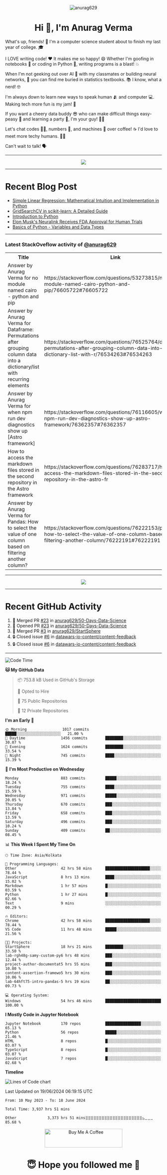 

<p align="center"> <img src="https://komarev.com/ghpvc/?username=anurag629&label=Profile%20views&color=0e75b6&style=flat" alt="anurag629" /> </p>

<h1 align="center">Hi 👋, I'm Anurag Verma</h1>

What's up, friends! 👋 I'm a computer science student about to finish my last year of college. 🎓

I LOVE writing code! ❤️ It makes me so happy! 😄 Whether I'm goofing in notebooks 📓 or coding in Python 🐍, writing programs is a blast! 💥

When I'm not geeking out over AI 🤖 with my classmates or building neural networks, 🧠 you can find me buried in statistics textbooks. 📚 I know, what a nerd! 🤓

I'm always down to learn new ways to speak human 🫂 and computer 💻. Making tech more fun is my jam! 🍇

If you want a cheery data buddy 😎 who can make difficult things easy-peasy 🥝 and learning a party 🎉, I'm your guy! 🙋‍♂️

Let's chat codes 👨‍💻, numbers 🧮, and machines 🤖 over coffee! ☕ I'd love to meet more techy humans. 💁‍♂️

Can't wait to talk! 🗣️

---

<p align="center">
  <img src="https://spotify-github-profile.vercel.app/api/view.svg?uid=mwvywke3fo2gajpenodnmobfh&cover_image=true&theme=default&show_offline=false&background_color=121212&interchange=false&bar_color=53b14f&bar_color_cover=true">
</p>

---

# Recent Blog Post

<!-- BLOG-POST-LIST:START -->
- [Simple Linear Regression: Mathematical Intuition and Implementation in Python](https://codercops.tech/blog/machine-learning-algorithms/simple-linear-regression-mathematical-intuation)
- [GridSearchCV in scikit-learn: A Detailed Guide](https://codercops.tech/blog/gridsearchcv-in-scikit-learn-a-detailed-guide)
- [Introduction to Python](https://codercops.tech/blog/python-tutorial/introduction-to-python)
- [Elon Musk&#39;s Neuralink Receives FDA Approval for Human Trials](https://codercops.tech/blog/elon-musks-neuralink-receives-fda-approval-for-human-trials)
- [Basics of Python - Variables and Data Types](https://codercops.tech/blog/python-basics-of-python-variables-and-data-types)
<!-- BLOG-POST-LIST:END -->

---

### Latest StackOveflow activity of [@anurag629](https://github.com/anurag629)
<table>
  <tr><th>Title</th><th>Link</th></tr>
  <!-- STACKOVERFLOW:START --><tr><td>Answer by Anurag Verma for no module named cairo - python and pip</td><td>https://stackoverflow.com/questions/53273815/no-module-named-cairo-python-and-pip/76605722#76605722</td></tr><tr><td>Answer by Anurag Verma for Dataframe: Permutations after grouping column data into a dictionary/list with recurring elements</td><td>https://stackoverflow.com/questions/76525764/dataframe-permutations-after-grouping-column-data-into-a-dictionary-list-with-r/76534263#76534263</td></tr><tr><td>Answer by Anurag Verma for when npm run dev diagnostics show up [Astro framework]</td><td>https://stackoverflow.com/questions/76116605/when-npm-run-dev-diagnostics-show-up-astro-framework/76362357#76362357</td></tr><tr><td>How to access the markdown files stored in the second repository in the Astro framework</td><td>https://stackoverflow.com/questions/76283717/how-to-access-the-markdown-files-stored-in-the-second-repository-in-the-astro-fr</td></tr><tr><td>Answer by Anurag Verma for Pandas: How to select the value of one column based on filtering another column?</td><td>https://stackoverflow.com/questions/76222153/pandas-how-to-select-the-value-of-one-column-based-on-filtering-another-column/76222191#76222191</td></tr><!-- STACKOVERFLOW:END -->
</table>

---

<p align="center">
  <img alig src="https://github-profile-trophy.vercel.app/?username=anurag629&theme=onedark&column=-1" />
</p>

---

# Recent GitHub Activity
<!--START_SECTION:activity-->
1. 🎉 Merged PR [#23](https://github.com/anurag629/50-Days-Data-Science/pull/23) in [anurag629/50-Days-Data-Science](https://github.com/anurag629/50-Days-Data-Science)
2. 💪 Opened PR [#23](https://github.com/anurag629/50-Days-Data-Science/pull/23) in [anurag629/50-Days-Data-Science](https://github.com/anurag629/50-Days-Data-Science)
3. 🎉 Merged PR [#3](https://github.com/anurag629/StartSphere/pull/3) in [anurag629/StartSphere](https://github.com/anurag629/StartSphere)
4. 🔒 Closed issue [#6](https://github.com/datawars-io-content/content-feedback/issues/6) in [datawars-io-content/content-feedback](https://github.com/datawars-io-content/content-feedback)
5. 🔒 Closed issue [#6](https://github.com/datawars-io-content/content-feedback/issues/6) in [datawars-io-content/content-feedback](https://github.com/datawars-io-content/content-feedback)
<!--END_SECTION:activity-->

---

<!--START_SECTION:waka-->
![Code Time](http://img.shields.io/badge/Code%20Time-3%2C938%20hrs-blue)

**🐱 My GitHub Data** 

> 📦 753.8 kB Used in GitHub's Storage 
 > 
> 💼 Opted to Hire
 > 
> 📜 75 Public Repositories 
 > 
> 🔑 12 Private Repositories 
 > 
**I'm an Early 🐤** 

```text
🌞 Morning                1017 commits        █████░░░░░░░░░░░░░░░░░░░░   21.00 % 
🌆 Daytime                1456 commits        ████████░░░░░░░░░░░░░░░░░   30.07 % 
🌃 Evening                1624 commits        ████████░░░░░░░░░░░░░░░░░   33.54 % 
🌙 Night                  745 commits         ████░░░░░░░░░░░░░░░░░░░░░   15.39 % 
```
📅 **I'm Most Productive on Wednesday** 

```text
Monday                   883 commits         █████░░░░░░░░░░░░░░░░░░░░   18.24 % 
Tuesday                  755 commits         ████░░░░░░░░░░░░░░░░░░░░░   15.59 % 
Wednesday                971 commits         █████░░░░░░░░░░░░░░░░░░░░   20.05 % 
Thursday                 670 commits         ███░░░░░░░░░░░░░░░░░░░░░░   13.84 % 
Friday                   658 commits         ███░░░░░░░░░░░░░░░░░░░░░░   13.59 % 
Saturday                 496 commits         ███░░░░░░░░░░░░░░░░░░░░░░   10.24 % 
Sunday                   409 commits         ██░░░░░░░░░░░░░░░░░░░░░░░   08.45 % 
```


📊 **This Week I Spent My Time On** 

```text
🕑︎ Time Zone: Asia/Kolkata

💬 Programming Languages: 
Other                    42 hrs 58 mins      ████████████████████░░░░░   78.44 % 
JavaScript               8 hrs 13 mins       ████░░░░░░░░░░░░░░░░░░░░░   15.02 % 
Markdown                 1 hr 57 mins        █░░░░░░░░░░░░░░░░░░░░░░░░   03.59 % 
Python                   1 hr 27 mins        █░░░░░░░░░░░░░░░░░░░░░░░░   02.66 % 
Text                     9 mins              ░░░░░░░░░░░░░░░░░░░░░░░░░   00.29 % 

🔥 Editors: 
Chrome                   42 hrs 58 mins      ████████████████████░░░░░   78.44 % 
VS Code                  11 hrs 48 mins      █████░░░░░░░░░░░░░░░░░░░░   21.56 % 

🐱‍💻 Projects: 
StartSphere              18 hrs 21 mins      ████████░░░░░░░░░░░░░░░░░   33.50 % 
lab-rgh48g-samy-custom-py6 hrs 48 mins       ███░░░░░░░░░░░░░░░░░░░░░░   12.44 % 
project-author-documentat5 hrs 55 mins       ███░░░░░░░░░░░░░░░░░░░░░░   10.80 % 
content-assertion-framewo5 hrs 30 mins       ███░░░░░░░░░░░░░░░░░░░░░░   10.06 % 
lab-64hft75-intro-pandas-5 hrs 19 mins       ██░░░░░░░░░░░░░░░░░░░░░░░   09.73 % 

💻 Operating System: 
Windows                  54 hrs 46 mins      █████████████████████████   100.00 % 
```

**I Mostly Code in Jupyter Notebook** 

```text
Jupyter Notebook         170 repos           ████████████████░░░░░░░░░   65.13 % 
Python                   56 repos            █████░░░░░░░░░░░░░░░░░░░░   21.46 % 
HTML                     8 repos             █░░░░░░░░░░░░░░░░░░░░░░░░   03.07 % 
TypeScript               8 repos             █░░░░░░░░░░░░░░░░░░░░░░░░   03.07 % 
JavaScript               7 repos             █░░░░░░░░░░░░░░░░░░░░░░░░   02.68 % 
```



**Timeline**

![Lines of Code chart](https://raw.githubusercontent.com/anurag629/anurag629/main/assets/bar_graph.png)


 Last Updated on 19/06/2024 06:19:15 UTC
<!--END_SECTION:waka-->

<!--START_SECTION:waka-simple-->

```text
From: 10 May 2023 - To: 18 June 2024

Total Time: 3,937 hrs 51 mins

Other              3,373 hrs 51 mins⣿⣿⣿⣿⣿⣿⣿⣿⣿⣿⣿⣿⣿⣿⣿⣿⣿⣿⣿⣿⣿⣦⣀⣀⣀   85.68 %
```

<!--END_SECTION:waka-simple-->

<p align="center"> 
<a href="https://www.buymeacoffee.com/anurag629" target="_blank"><img src="https://cdn.buymeacoffee.com/buttons/default-orange.png" alt="Buy Me A Coffee" height="60" width="250"></a>
</p>


<h1 align="center"> 😇 Hope you followed me 🥰  </h1>
